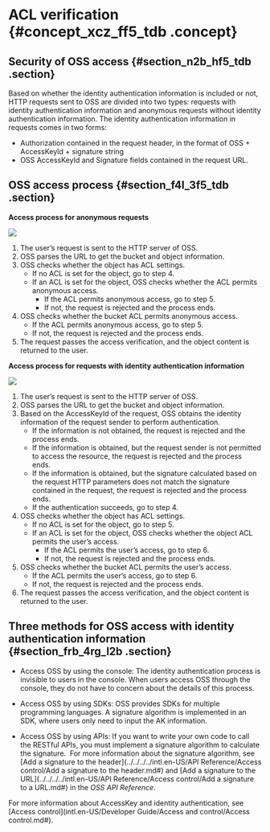 # ACL verification {#concept_xcz_ff5_tdb .concept}

## Security of OSS access {#section_n2b_hf5_tdb .section}

Based on whether the identity authentication information is included or not, HTTP requests sent to OSS are divided into two types: requests with identity authentication information and anonymous requests without identity authentication information. The identity authentication information in requests comes in two forms:

-   Authorization contained in the request header, in the format of OSS + AccessKeyId + signature string
-   OSS AccessKeyId and Signature fields contained in the request URL.

## OSS access process {#section_f4l_3f5_tdb .section}

**Access process for anonymous requests**

![](http://static-aliyun-doc.oss-cn-hangzhou.aliyuncs.com/assets/img/4345/959_en-US.png)

1.  The user’s request is sent to the HTTP server of OSS.
2.  OSS parses the URL to get the bucket and object information.
3.  OSS checks whether the object has ACL settings.
    -   If no ACL is set for the object, go to step 4.
    -   If an ACL is set for the object, OSS checks whether the ACL permits anonymous access.
        -   If the ACL permits anonymous access, go to step 5.
        -   If not, the request is rejected and the process ends.
4.  OSS checks whether the bucket ACL permits anonymous access.
    -   If the ACL permits anonymous access, go to step 5.
    -   If not, the request is rejected and the process ends.
5.  The request passes the access verification, and the object content is returned to the user.

**Access process for requests with identity authentication information**

![](http://static-aliyun-doc.oss-cn-hangzhou.aliyuncs.com/assets/img/4345/1026_en-US.png)

1.  The user’s request is sent to the HTTP server of OSS.
2.  OSS parses the URL to get the bucket and object information.
3.  Based on the AccessKeyId of the request, OSS obtains the identity information of the request sender to perform authentication.
    -   If the information is not obtained, the request is rejected and the process ends.
    -   If the information is obtained, but the request sender is not permitted to access the resource, the request is rejected and the process ends.
    -   If the information is obtained, but the signature calculated based on the request HTTP parameters does not match the signature contained in the request, the request is rejected and the process ends.
    -   If the authentication succeeds, go to step 4.
4.  OSS checks whether the object has ACL settings.
    -   If no ACL is set for the object, go to step 5.
    -   If an ACL is set for the object, OSS checks whether the object ACL permits the user’s access.
        -   If the ACL permits the user’s access, go to step 6.
        -   If not, the request is rejected and the process ends.
5.  OSS checks whether the bucket ACL permits the user’s access.
    -   If the ACL permits the user’s access, go to step 6.
    -   If not, the request is rejected and the process ends.
6.  The request passes the access verification, and the object content is returned to the user.

## Three methods for OSS access with identity authentication information {#section_frb_4rg_l2b .section}

-   Access OSS by using the console: The identity authentication process is invisible to users in the console. When users access OSS through the console, they do not have to concern about the details of this process.

-   Access OSS by using SDKs: OSS provides SDKs for multiple programming languages. A signature algorithm is implemented in an SDK, where users only need to input the AK information.

-   Access OSS by using APIs: If you want to write your own code to call the RESTful APIs, you must implement a signature algorithm to calculate the signature.  For more information about the signature algorithm, see [Add a signature to the header](../../../../intl.en-US/API Reference/Access control/Add a signature to the header.md#) and [Add a signature to the URL](../../../../intl.en-US/API Reference/Access control/Add a signature to a URL.md#) in the *OSS API Reference*.


For more information about AccessKey and identity authentication, see [Access control](intl.en-US/Developer Guide/Access and control/Access control.md#).

